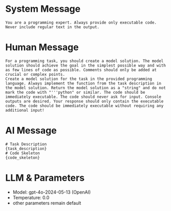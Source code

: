 # System Message
~~~
You are a programming expert. Always provide only executable code. Never include regular text in the output.
~~~
# Human Message
~~~
For a programming task, you should create a model solution. The model solution should achieve the goal in the simplest possible way and with as few lines of code as possible. Comments should only be added at crucial or complex points.
Create a model solution for the task in the provided programming language. Always implement the function from the task description in the model solution. Return the model solution as a "string" and do not mark the code with "'''python" or similar. The code should be immediately executable. The code should never ask for input. Console outputs are desired. Your response should only contain the executable code. The code should be immediately executable without requiring any additional input!
~~~
# AI Message
~~~
# Task Description
{task_description}
# Code Skeleton
{code_skeleton}
~~~
# LLM & Parameters
- Model: gpt-4o-2024-05-13 (OpenAI)
- Temperature: 0.0
- other parameters remain default